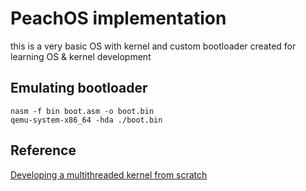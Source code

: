 # PeachOS implementation
this is a very basic OS with kernel and custom bootloader created for learning OS & kernel development

## Emulating bootloader
```
nasm -f bin boot.asm -o boot.bin
qemu-system-x86_64 -hda ./boot.bin
```

## Reference
[Developing a multithreaded kernel from scratch](https://www.udemy.com/course/developing-a-multithreaded-kernel-from-scratch)